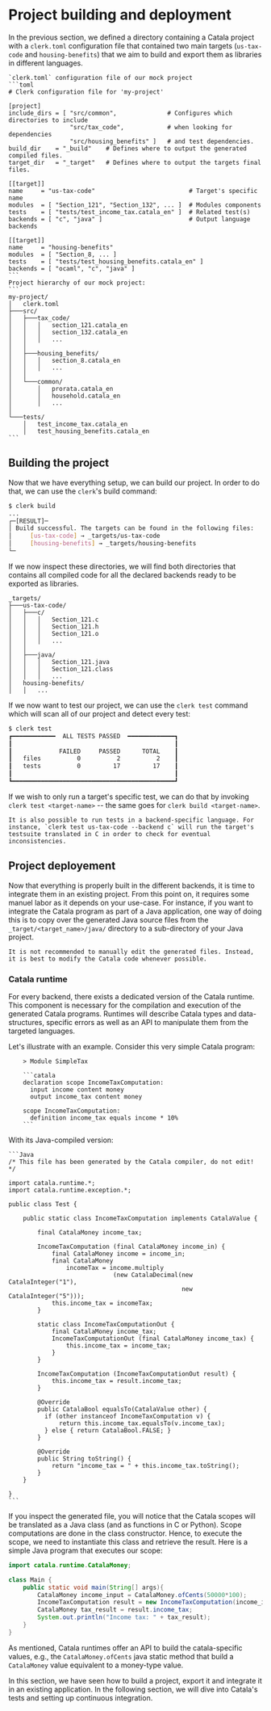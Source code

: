 # Project building and deployment

In the previous section, we defined a directory containing a Catala
project with a `clerk.toml` configuration file that contained two main
targets (`us-tax-code` and `housing-benefits`) that we aim to build
and export them as libraries in different languages.

~~~~~~admonish info collapsible=true title="Recap from previous section: `clerk.toml` configuration file and project hierarchy"
`clerk.toml` configuration file of our mock project
```toml
# Clerk configuration file for 'my-project'

[project]
include_dirs = [ "src/common",              # Configures which directories to include
                 "src/tax_code",            # when looking for dependencies
                 "src/housing_benefits" ]   # and test dependencies.
build_dir    = "_build"    # Defines where to output the generated compiled files.
target_dir   = "_target"   # Defines where to output the targets final files.

[[target]]
name     = "us-tax-code"                          # Target's specific name
modules  = [ "Section_121", "Section_132", ... ]  # Modules components
tests    = [ "tests/test_income_tax.catala_en" ]  # Related test(s)
backends = [ "c", "java" ]                        # Output language backends

[[target]]
name     = "housing-benefits"
modules  = [ "Section_8, ... ]
tests    = [ "tests/test_housing_benefits.catala_en" ]
backends = [ "ocaml", "c", "java" ]
```
Project hierarchy of our mock project:
```
my-project/
│   clerk.toml
├───src/
│   ├───tax_code/
│   │   │   section_121.catala_en
│   │   │   section_132.catala_en
│   │   │   ...
│   │
│   ├───housing_benefits/
│   │   │   section_8.catala_en
│   │   │   ...
│   │
│   └───common/
│       │   prorata.catala_en
│       │   household.catala_en
│       │   ...
│
└───tests/
    │   test_income_tax.catala_en
    │   test_housing_benefits.catala_en
```
~~~~~~


## Building the project

Now that we have everything setup, we can build our project. In order
to do that, we can use the `clerk`'s build command:

```bash
$ clerk build
...
┌─[RESULT]─
│ Build successful. The targets can be found in the following files:
│     [us-tax-code] → _targets/us-tax-code
│     [housing-benefits] → _targets/housing-benefits
└─
```

If we now inspect these directories, we will find both directories
that contains all compiled code for all the declared backends ready to
be exported as libraries.

<!-- TODO: package into static libraries and document it -->

```
_targets/
├───us-tax-code/
│   ├───c/
│   │   │   Section_121.c
│   │   │   Section_121.h
│   │   │   Section_121.o
│   │   │   ...
│   │
│   ├───java/
│   │   │   Section_121.java
│   │   │   Section_121.class
│   │   │   ...
│   housing-benefits/
│   │   ...
```

If we now want to test our project, we can use the `clerk test`
command which will scan all of our project and detect every test:

```bash
$ clerk test
┏━━━━━━━━━━━━  ALL TESTS PASSED  ━━━━━━━━━━━━━┓
┃                                             ┃
┃             FAILED     PASSED      TOTAL    ┃
┃   files          0          2          2    ┃
┃   tests          0         17         17    ┃
┃                                             ┃
┗━━━━━━━━━━━━━━━━━━━━━━━━━━━━━━━━━━━━━━━━━━━━━┛
```

If we wish to only run a target's specific test, we can do that by
invoking `clerk test <target-name>` -- the same goes for `clerk build
<target-name>`.

~~~~~~admonish info title="Backend testing"
It is also possible to run tests in a backend-specific language. For
instance, `clerk test us-tax-code --backend c` will run the target's
testsuite translated in C in order to check for eventual inconsistencies.
~~~~~~

## Project deployement

Now that everything is properly built in the different backends, it is
time to integrate them in an existing project. From this point on, it
requires some manuel labor as it depends on your use-case. For
instance, if you want to integrate the Catala program as part of a
Java application, one way of doing this is to copy over the generated
Java source files from the `_target/<target_name>/java/` directory to
a sub-directory of your Java project.

~~~admonish warning title="Work in progress"
It is not recommended to manually edit the generated files. Instead,
it is best to modify the Catala code whenever possible.
~~~

### Catala runtime

For every backend, there exists a dedicated version of the Catala
runtime. This component is necessary for the compilation and execution
of the generated Catala programs. Runtimes will describe Catala types
and data-structures, specific errors as well as an API to manipulate
them from the targeted languages.

Let's illustrate with an example. Consider this very simple Catala program:
```catala
    > Module SimpleTax

    ```catala
    declaration scope IncomeTaxComputation:
      input income content money
      output income_tax content money

    scope IncomeTaxComputation:
      definition income_tax equals income * 10%
    ```
```

With its Java-compiled version:

~~~~~~admonish info collapsible=true title="Generated 'SimpleTax.java' file"
```Java
/* This file has been generated by the Catala compiler, do not edit! */

import catala.runtime.*;
import catala.runtime.exception.*;

public class Test {

    public static class IncomeTaxComputation implements CatalaValue {

        final CatalaMoney income_tax;

        IncomeTaxComputation (final CatalaMoney income_in) {
            final CatalaMoney income = income_in;
            final CatalaMoney
                incomeTax = income.multiply
                             (new CatalaDecimal(new CatalaInteger("1"),
                                                new CatalaInteger("5")));
            this.income_tax = incomeTax;
        }

        static class IncomeTaxComputationOut {
            final CatalaMoney income_tax;
            IncomeTaxComputationOut (final CatalaMoney income_tax) {
                this.income_tax = income_tax;
            }
        }

        IncomeTaxComputation (IncomeTaxComputationOut result) {
            this.income_tax = result.income_tax;
        }

        @Override
        public CatalaBool equalsTo(CatalaValue other) {
          if (other instanceof IncomeTaxComputation v) {
              return this.income_tax.equalsTo(v.income_tax);
          } else { return CatalaBool.FALSE; }
        }

        @Override
        public String toString() {
            return "income_tax = " + this.income_tax.toString();
        }
    }

}
```
~~~~~~

If you inspect the generated file, you will notice that the Catala
scopes will be translated as a Java class (and as functions in C or
Python). Scope computations are done in the class constructor. Hence,
to execute the scope, we need to instantiate this class and retrieve
the result. Here is a simple Java program that executes our scope:

```java
import catala.runtime.CatalaMoney;

class Main {
    public static void main(String[] args){
        CatalaMoney income_input = CatalaMoney.ofCents(50000*100);
        IncomeTaxComputation result = new IncomeTaxComputation(income_input);
        CatalaMoney tax_result = result.income_tax;
        System.out.println("Income tax: " + tax_result);
    }
}
```

As mentioned, Catala runtimes offer an API to build the
catala-specific values, e.g., the `CatalaMoney.ofCents` java static
method that build a `CatalaMoney` value equivalent to a money-type
value.

In this section, we have seen how to build a project, export it and
integrate it in an existing application. In the following section, we
will dive into Catala's tests and setting up continuous integration.

